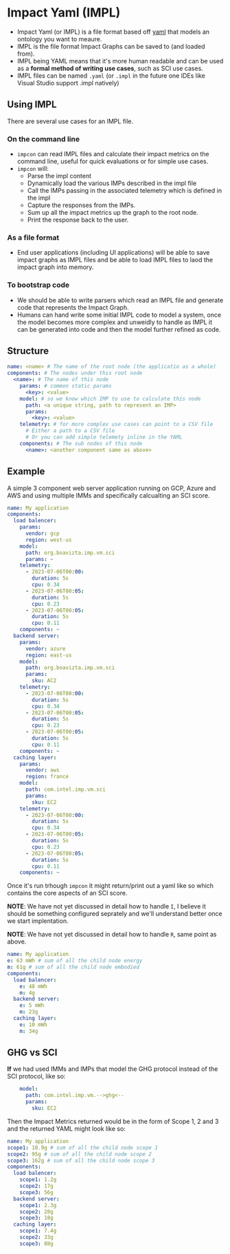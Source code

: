 # Impact Yaml (IMPL)

- Impact Yaml (or IMPL) is a file format based off [yaml](https://circleci.com/blog/what-is-yaml-a-beginner-s-guide/) that models an ontology you want to meaure.
- IMPL is the file format Impact Graphs can be saved to (and loaded from).
- IMPL being YAML means that it's more human readable and can be used as a **formal method of writing use cases**, such as SCI use cases.
- IMPL files can be named `.yaml` (or `.impl` in the future one IDEs like Visual Studio support .impl natively)

## Using IMPL

There are several use cases for an IMPL file.

### On the command line

- `impcon` can read IMPL files and calculate their impact metrics on the command line, useful for quick evaluations or for simple use cases. 
- `impcon` will:
  - Parse the impl content
  - Dynamically load the various IMPs described in the impl file
  - Call the IMPs passing in the associated telemetry which is defined in the impl
  - Capture the responses from the IMPs.
  - Sum up all the impact metrics up the graph to the root node.
  - Print the response back to the user.

### As a file format

- End user applications (including UI applications) will be able to save impact graphs as IMPL files and be able to load IMPL files to laod the impact graph into memory.

### To bootstrap code

- We should be able to write parsers which read an IMPL file and generate code that represents the Impact Graph.
- Humans can hand write some initial IMPL code to model a system, once the model becomes more complex and unweidly to handle as IMPL it can be generated into code and then the model further refined as code.

## Structure

```yaml
name: <name> # The name of the root node (the applicatio as a whole)
components: # The nodes under this root node
  <name>: # The name of this node
    params: # common static params
      <key>: <value>
    model: # so we know which IMP to use to calculate this node
      path: <a unique string, path to represent an IMP>
      params:
        <key>: <value>
    telemetry: # for more complex use cases can point to a CSV file
      # Either a path to a CSV file
      # Or you can add simple telemety inline in the YAML
    components: # The sub nodes of this node
      <name>: <another component same as above>
```

## Example

A simple 3 component web server application running on GCP, Azure and AWS and using multiple IMMs and specifically calcualting an SCI score.

```yaml
name: My application
components:
  load balencer: 
    params: 
      vendor: gcp
      region: west-us
    model: 
      path: org.boavizta.imp.vm.sci
      params: ~
    telemetry: 
      - 2023-07-06T00:00:
        duration: 5s
        cpu: 0.34
      - 2023-07-06T00:05:
        duration: 5s
        cpu: 0.23
      - 2023-07-06T00:05:
        duration: 5s
        cpu: 0.11
    components: ~ 
  backend server:
    params: 
      vendor: azure
      region: east-us
    model: 
      path: org.boavizta.imp.vm.sci
      params:
        sku: AC2
    telemetry: 
      - 2023-07-06T00:00:
        duration: 5s
        cpu: 0.34
      - 2023-07-06T00:05:
        duration: 5s
        cpu: 0.23
      - 2023-07-06T00:05:
        duration: 5s
        cpu: 0.11
    components: ~ 
  caching layer:
    params: 
      vendor: aws
      region: france
    model: 
      path: com.intel.imp.vm.sci
      params:
        sku: EC2
    telemetry: 
      - 2023-07-06T00:00:
        duration: 5s
        cpu: 0.34
      - 2023-07-06T00:05:
        duration: 5s
        cpu: 0.23
      - 2023-07-06T00:05:
        duration: 5s
        cpu: 0.11
    components: ~
```

Once it's run trhough `impcon` it might return/print out a yaml like so which contains the core aspects of an SCI score.

**NOTE**: We have not yet discussed in detail how to handle `I`, I believe it should be something configured seprately and we'll understand better once we start implentation.

**NOTE**: We have not yet discussed in detail how to handle `R`, same point as above.

```yaml
name: My application
e: 63 mWh # sum of all the child node energy 
m: 61g # sum of all the child node embodied
components:
  load balencer: 
    e: 48 mWh
    m: 4g
  backend server:
    e: 5 mWh
    m: 23g
  caching layer:
    e: 10 mWh
    m: 34g
```

## GHG vs SCI

**If** we had used IMMs and IMPs that model the GHG protocol instead of the SCI protocol, like so:

```yaml
    model: 
      path: com.intel.imp.vm.-->ghg<--
      params:
        sku: EC2
```

Then the Impact Metrics returned would be in the form of Scope 1, 2 and 3 and the returned YAML might look like so:

```yaml
name: My application
scope1: 10.9g # sum of all the child node scope 1 
scope2: 95g # sum of all the child node scope 2
scope3: 162g # sum of all the child node scope 3
components:
  load balencer: 
    scope1: 1.2g 
    scope2: 17g
    scope3: 56g
  backend server:
    scope1: 2.3g 
    scope2: 28g
    scope3: 18g
  caching layer:
    scope1: 7.4g 
    scope2: 33g
    scope3: 88g
```
